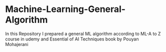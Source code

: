 # Machine-Learning-General-Algorithm
In this Repository I prepared a general ML algorithm according to ML-A to Z course in udemy and Essential of AI Techniques book by Pouyan Mohajerani
